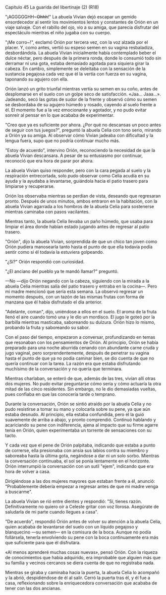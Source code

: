 
Capítulo 45 La guarida del libertinaje (2) (R18)

"¡AGGGGGHH~~~Ohhh~~!" La abuela Vivian dejó escapar un gemido ensordecedor al sentir los movimientos lentos y constantes de Orión en un viaje salvaje. Con el rabillo del ojo, vio a su amiga, que parecía disfrutar del espectáculo mientras el niño jugaba con su cuerpo.

"¡Me corro~!", exclamó Orión por tercera vez, con la voz alzada por el placer. Y, como antes, vertió su espeso semen en su vagina resbaladiza, desbordándola. La abuela Vivian inicialmente había contemplado beber el dulce néctar, pero después de la primera ronda, donde lo consumió todo sin derramar ni una gota, estaba demasiado agotada para siquiera girar la cabeza. En cambio, simplemente se deleitaba con la sensación de la sustancia pegajosa cada vez que él la vertía con fuerza en su vagina, taponando su agujero con ella.

Orión lanzó un grito triunfal mientras vertía su semen en su coño, antes de desplomarse en el suelo con un golpe seco de satisfacción. «Jaa... Jaaa...». Jadeando, secó las gotas de sudor de la frente y observó cómo su semen se desbordaba de su agujero húmedo y rosado, cayendo al suelo frente a él. El momento fue a la vez emocionante y agotador, y no pudo evitar sonreír al pensar en lo que acababa de experimentar.

"Creo que ya es suficiente por ahora. ¿Por qué no descansas un poco antes de seguir con tus juegos?", preguntó la abuela Celia con tono serio, mirando a Orión ya su amiga. Al observar cómo Vivian jadeaba con dificultad y la lengua fuera, supo que no podría continuar mucho más.

"Estoy de acuerdo", intervino Orión, reconociendo la necesidad de que la abuela Vivian descansara. A pesar de su entusiasmo por continuar, reconoció que era hora de parar por ahora.

La abuela Vivian quiso responder, pero con la cara pegada al suelo y la respiración entrecortada, solo pudo observar como Celia acudía en su ayuda y la ayudaba a levantarse, guiándola hacia el patio trasero para limpiarse y recuperarse.

Orión los observaba mientras se perdían de vista, deseando que regresaran pronto. Después de unos minutos, ambos entraron en la habitación, con la abuela Vivian agarrada a los hombros de la abuela Celia para sostenerse mientras caminaba con pasos vacilantes.

Mientras tanto, la abuela Celia llevaba un paño húmedo, que usaba para limpiar el área donde habían estado jugando antes de regresar al patio trasero.

"Orión", dijo la abuela Vivian, sorprendida de que un chico tan joven como Orión pudiera manosearla tanto hasta el punto de que ella todavía podía sentir como si él todavía la estuviera golpeando.

"¿Si?" Orión respondió con curiosidad.

"¿El anciano del pueblo ya te mandó llamar?" preguntó.

—No —dijo Orión negando con la cabeza, siguiendo con la mirada a la abuela Celia mientras salía del patio trasero y entraba en la cocina—. Pero mi madre mencionó que sería esta semana. La observó regresar un momento después, con un tazón de las mismas frutas con forma de manzana que él había disfrutado el día anterior.

"Adelante, coman", dijo, uniéndose a ellos en el suelo. El aroma de la fruta llenó el aire cuando tomó una y le dio un mordisco. El jugo le goteó por la barbilla mientras masticaba, saboreando su dulzura. Orión hizo lo mismo, probando la fruta y saboreando su sabor.

Con el paso del tiempo, empezaron a conversar, profundizando en temas que resonaban con los pensamientos de Orión. Al principio, Orión se había preparado para una noche aburrida cenando con abundante carne cruda y jugo vaginal, pero sorprendentemente, después de penetrar su vagina hasta el punto de que ya no podía caminar bien, se dio cuenta de que no quería continuar con la tarea. La razón era que estaba disfrutando muchísimo de la conversación y no quería que terminara.

Mientras charlaban, se enteró de que, además de las tres, vivían allí otras dos mujeres. No pudo evitar preguntarse cómo sería y cómo actuaría la otra mitad de las cinco residentes. Sin embargo, no le dio demasiadas vueltas, pues confiaba en que las conocería tarde o temprano.

Durante la conversación, Orión se sintió atraído por la abuela Celia y no pudo resistirse a tomar su mano y colocarla sobre su pene, ya que aún estaba desnudo. Al principio, ella estaba confundida, pero él la guió suavemente de arriba a abajo, y pronto comprendió. Continuó hablando y acariciando su pene con indiferencia, ajena al impacto que su firme agarre tenía en Orión, quien experimentaba un torrente de sensaciones con su tacto.

Y cada vez que el pene de Orión palpitaba, indicando que estaba a punto de correrse, ella presionaba con ansia sus labios contra su miembro y saboreaba hasta la última gota, negándose a dar ni un solo sorbo. Mientras la conversación continuaba, el sol se ponía lentamente en el horizonte. Orión interrumpió la conversación con un sutil "ejem", indicando que era hora de volver a casa.

Dirigiéndose a las dos mujeres mayores que estaban frente a él, anunció: "Probablemente debería empezar a regresar antes de que mi madre venga a buscarme".

La abuela Vivian se rió entre dientes y respondió: "Sí, tienes razón. Definitivamente no quiero oír a Celeste gritar con voz llorosa. Asegúrate de saludarla de mi parte cuando llegues a casa".

"De acuerdo", respondió Orión antes de volver su atención a la abuela Celia, quien acababa de levantarse del suelo con un líquido pegajoso y blanquecino —su semen— en la comisura de la boca. Aunque no podía follársela, tenerla envolviendo su pene con la boca continuamente era más que suficiente para que él disfrutara.

«Al menos aprenderé muchas cosas nuevas», pensó Orión. Con la riqueza de conocimientos que había adquirido, era improbable que alguien más que su familia y vecinos cercanos se diera cuenta de que no registraba nada.

Mientras se giraba y caminaba hacia la puerta, la abuela Celia lo acompañó y la abrió, despidiéndose de él al salir. Cerró la puerta tras él, y él fue a casa, reflexionando sobre la enriquecedora conversación que acababa de tener con las dos ancianas.